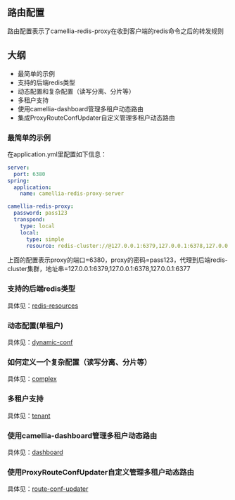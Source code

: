 ## 路由配置
路由配置表示了camellia-redis-proxy在收到客户端的redis命令之后的转发规则

## 大纲
* 最简单的示例
* 支持的后端redis类型
* 动态配置和复杂配置（读写分离、分片等）
* 多租户支持
* 使用camellia-dashboard管理多租户动态路由
* 集成ProxyRouteConfUpdater自定义管理多租户动态路由

### 最简单的示例
在application.yml里配置如下信息：
```yaml
server:
  port: 6380
spring:
  application:
    name: camellia-redis-proxy-server

camellia-redis-proxy:
  password: pass123
  transpond:
    type: local
    local:
      type: simple
      resource: redis-cluster://@127.0.0.1:6379,127.0.0.1:6378,127.0.0.1:6377
```
上面的配置表示proxy的端口=6380，proxy的密码=pass123，代理到后端redis-cluster集群，地址串=127.0.0.1:6379,127.0.0.1:6378,127.0.0.1:6377

### 支持的后端redis类型
具体见：[redis-resources](redis-resources.md)

### 动态配置(单租户)
具体见：[dynamic-conf](dynamic-conf.md)

### 如何定义一个复杂配置（读写分离、分片等）
具体见：[complex](complex.md)

### 多租户支持
具体见：[tenant](tenant.md)

### 使用camellia-dashboard管理多租户动态路由
具体见：[dashboard](dashboard.md)

### 使用ProxyRouteConfUpdater自定义管理多租户动态路由
具体见：[route-conf-updater](route-conf-updater.md)

